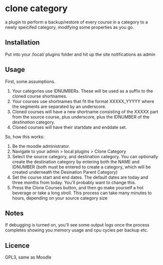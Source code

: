 # clone category

a plugin to perform a backup/restore of every course in a category to a newly speicifed category, modifying some properties as you go.

## Installation

Put into your /local/ plugins folder and hit up the site notifications as admin

## Usage

First, some assumptions.

1. Your categories use IDNUMBERs. These will be used as a suffix to the cloned course shortnames.
2. Your courses use shortnames that fit the format XXXXX_YYYYY where the segments are separated by an underscore.
3. Cloned courses will have a new shortname consisting of the XXXXX part from the source course, plus underscore, plus the IDNUMBER of the *destination* category.
4. Cloned courses will have their startdate and enddate set.

So, how this works:

1. Be the moodle administrator.
2. Navigate to your admin > local plugins > Clone Category
3. Select the source category, and destination category. You can optionally create the destination category by entering both the NAME and IDNUMBER (both must be entered to create a category, which will be created underneath the Desination Parent Category)
4. Set the course start and end dates. The default dates are today and three months from today. You'll probably want to change this.
5. Press the Clone Courses button, and then go make yourself a hot beverage or take a long stroll. This process can take many minutes to hours, depending on your source category size

## Notes

If debugging is turned on, you'll see some output logs once the process completes showing you memory usage and cpu cycles per backup etc.

## Licence

GPL3, same as Moodle
